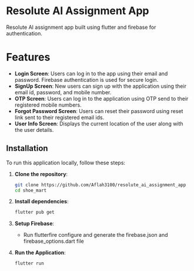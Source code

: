 # Resolute AI Assignment App

Resolute AI assignment app built using flutter and firebase for authentication. 

# Features
- **Login Screen**: Users can log in to the app using their email and password. Firebase authentication is used for secure login.
- **SignUp Screen**: New users can sign up with the application using their email id, password, and mobile number.
- **OTP Screen**: Users can log in to the application using OTP send to their registered mobile numbers.
- **Forgot Password Screen**: Users can reset their password using reset link sent to their registered email ids. 
- **User Info Screen**: Displays the current location of the user along with the user details.

## Installation

To run this application locally, follow these steps:

1. **Clone the repository**:
   ```bash
   git clone https://github.com/Aflah3100/resolute_ai_assignment_app
   cd shoe_mart
2. **Install dependencies**:
   ```bash
   flutter pub get
3. **Setup Firebase**:
   - Run flutterfire configure and generate the firebase.json and firebase_options.dart file
     
4. **Run the Application**:
   ```bash
   flutter run
